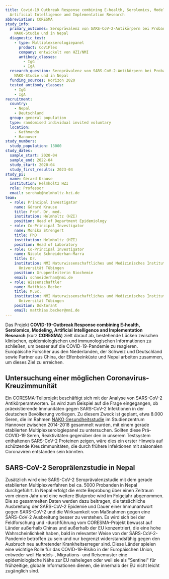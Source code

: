 ```yaml
---
title: Covid-19 Outbreak Response combining E-health, Serolomics, Modelling,
  Artificial Intelligence and Implementation Research
abbreviation: CORESMA
study_info:
  primary_outcomes: Seroprävalenz von SARS-CoV-2-Antikörpern bei Probanden der
    NAKO-Studie und in Nepal
  diagnostic_test:
    - type: Multiplexserologiepanel
      product: CoViPlex
      company: entwickelt von HZI/NMI
      antibody_classes:
        - IgG
        - IgA
  research_question: Seroprävalenz von SARS-CoV-2-Antikörpern bei Probanden der
    NAKO-Studie und in Nepal
  funding_sources: Horizon 2020
  tested_antibody_classes:
    - IgG
    - IgA
recruitment:
  country:
    - Nepal
    - Deutschland
  group: general population
  type: randomised individual invited voluntary
  location:
    - Kathmandu
    - Hannover
study_numbers:
  study_population: 13000
study_dates:
  sample_start: 2020-04
  sample_end: 2022-04
  study_start: 2020-04
  study_first_results: 2023-04
study_pi:
  name: Gérard Krause
  institution: Helmholtz HZI
  role: Professor
  email: serohub@helmholtz-hzi.de
team:
  - role: Principal Investigator
    name: Gérard Krause
    title: Prof. Dr. med.
    institution: Helmholtz (HZI)
    position: Head of Department Epidemiology
  - role: Co-Principal Investigator
    name: Monika Strengert
    title: PhD
    institution: Helmholtz (HZI)
    position: Head of Laboratory
  - role: Co-Principal Investigator
    name: Nicole Schneiderhan-Marra
    title: Dr.
    institution: NMI Naturwissenschaftliches und Medizinisches Institut an der
      Universität Tübingen
    position: Gruppenleiterin Biochemie
    email: schneiderhan@nmi.de
  - role: Wissenschaftler
    name: Matthias Becker
    title: M.Sc.
    institution: NMI Naturwissenschaftliches und Medizinisches Institut an der
      Universität Tübingen
    position: Doktorant
    email: matthias.becker@nmi.de
---
```

Das Projekt **COVID-19-Outbreak Response combining E-health, Serolomics, Modeling, Artificial Intelligence and Implementation Research** (kurz **CORESMA**) zielt darauf ab, bestehende Lücken zwischen klinischen, epidemiologischen und immunologischen Informationen zu schließen, um besser auf die COVID-19-Pandemie zu reagieren. Europäische Forscher aus den Niederlanden, der Schweiz und Deutschland sowie Partner aus China, der Elfenbeinküste und Nepal arbeiten zusammen, um dieses Ziel zu erreichen.

## Untersuchung einer möglichen Coronavirus-Kreuzimmunität

Ein CORESMA-Teilprojekt beschäftigt sich mit der Analyse von SARS-CoV-2 Antikörperantworten. Es wird zum Beispiel auf die Frage eingegangen, ob präexistierende Immunitäten gegen SARS-CoV-2 Infektionen in der deutschen Bevölkerung vorliegen. Zu diesem Zweck ist geplant, etwa 8.000 Seren, die im Rahmen [NAKO Gesundheitsstudie](https://nako.de/) im Studienzentrum Hannover zwischen 2014-2018 gesammelt wurden, mit einem gerade etablierten Multiplexserologiepanel zu untersuchen. Sollten diese Prä-COVID-19 Seren, Reaktivitäten gegenüber den in unserem Testsystem enthaltenen SARS-CoV-2 Proteinen zeigen, wäre dies ein erster Hinweis auf schützende Kreuzimmunitäten, die durch frühere Infektionen mit saisonalen Coronaviren entstanden sein könnten.

## SARS-CoV-2 Seroprälenzstudie in Nepal

Zusätzlich wird eine SARS-CoV-2 Seroprävalenzstudie mit dem gerade etablierten Multiplexverfahren bei ca. 5000 Probanden in Nepal durchgeführt. In Nepal erfolgt die erste Beprobung über einen Zeitraum vom einem Jahr und eine weitere Blutprobe wird im Folgejahr abgenommen. Die so gesammelten Daten werden dazu beitragen, die tatsächliche Ausbreitung der SARS-CoV-2 Epidemie und Dauer einer Immunantwort gegen SARS-CoV-2 und die Wirksamkeit von Maßnahmen gegen eine SARS-CoV-2 Ausbreitung besser zu verstehen. Es wird sich bei der Feldforschung und -durchführung vom CORESMA-Projekt bewusst auf Länder außerhalb Chinas und außerhalb der EU konzentriert, die eine hohe Wahrscheinlichkeit haben, bald in relevanter Weise von der SARS-CoV-2-Pandemie betroffen zu sein und nur begrenzt widerstandsfähig gegen den Ausbruch neu auftretender Krankheitserreger sind. Diese Länder spielen eine wichtige Rolle für das COVID-19-Risiko in der Europäischen Union, entweder weil Handels-, Migrations- und Reisemuster eine epidemiologische Nähe zur EU nahelegen oder weil sie als "Sentinel" für frühzeitige, globale Informationen dienen, die innerhalb der EU nicht leicht zugänglich sind.
